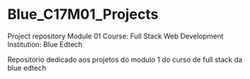 # Blue_C17M01_Projects

Project repository Module 01 Course: Full Stack Web Development Institution: Blue Edtech

Repositorio dedicado aos projetos do modulo 1 do curso de full stack da blue edtech
